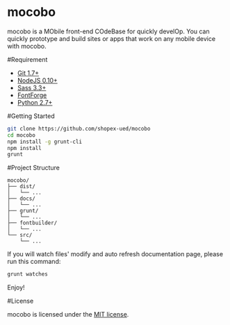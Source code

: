 # mocobo

mocobo is a MObile front-end COdeBase for quickly develOp. You can quickly prototype and build sites or apps that work on any mobile device with mocobo.

#Requirement

- [Git 1.7+](https://git-scm.com/)
- [NodeJS 0.10+](https://nodejs.org/)
- [Sass 3.3+](http://sass-lang.com/)
- [FontForge](http://fontforge.github.io/en-US/)
- [Python 2.7+](https://www.python.org/downloads/)

#Getting Started

```bash
git clone https://github.com/shopex-ued/mocobo
cd mocobo
npm install -g grunt-cli
npm install
grunt
```
#Project Structure

```
mocobo/
├── dist/
│   └── ...
├── docs/
│   └── ...
├── grunt/
│   └── ...
├── fontbuilder/
│   └── ...
└── src/
    └── ...
```

If you will watch files' modify and auto refresh documentation page, please run this command:

```bash
grunt watches
```

Enjoy!

#License

mocobo is licensed under the [MIT license](LICENSE).
